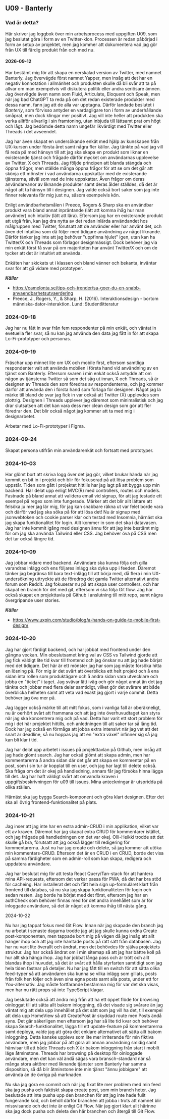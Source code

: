 ## U09 - Banterly

### Vad är detta?

Här skriver jag loggbok över min arbetsprocess med uppgiften U09, som jag beslutat göra i form av en Twitter-klon. Processen är redan påbörjad i form av setup av projektet, men jag kommer att dokumentera vad jag gör från UX till färdig produkt från och med nu.

#### 2026-09-12

Har bestämt mig för att skapa en nerskalad version av Twitter, med namnet Banterly. Jag övervägde först namnet Yapper, men insåg att det har en negativ konnotation i allmänhet och produkten skulle då bli svår att ta på allvar om man exempelvis vill diskutera politik eller andra seriösare ämnen. Jag övervägde även namn som Fluid, Articulate, Eloquent och Speak, men när jag bad ChatGPT ta reda på om det redan existerade produkter med dessa namn, fann jag att de alla var upptagna. Därför landade beslutet i _Banterly_, som förvisso antyder en vardagligare ton i form av underhållande småprat, men dock klingar mer positivt. Jag vill inte heller att produkten ska verka alltför allvarlig i sin framtoning, utan inbjuda till lättsamt prat om högt och lågt. Jag bedömde detta namn ungefär likvärdigt med Twitter eller Threads i det avseendet.

Jag har även skapat en undersökande enkät med hjälp av kunskapen från UX-kursen under första året samt några fler källor. Jag tänkte på vad jag vill få reda på med hänsyn till att jag ska skapa en produkt som liknar en existerande tjänst och frågade därför mycket om användarnas upplevelse av Twitter, X och Threads. Jag följde principen att blanda stängda och öppna frågor, men ställde många öppna frågor för att se om det går att skönja ett mönster i vad användarna uppskattar med de existerande tjänsterna, såväl som vad de inte uppskattar. Även frågor om deras användarvanor av liknande produkter samt deras ålder ställdes, då det är något att ta hänsyn till i designen. Jag valde också bort saker som jag inte finner relevanta för mig just nu, såsom exempelvis kön.

Enligt användbarhetsmålen i Preece, Rogers & Sharp ska en användbar produkt vara bland annat inpräntande (lätt att komma ihåg hur man använder) och intuitiv (lätt att lära). Eftersom jag har en existerande produkt att utgå från, kan jag dra nytta av det redan inlärda användandet hos målgruppen med Twitter, förutsatt att de använder eller har använt det, och även det intuitiva som då följer med tidigare användning av något liknande. Därför tänker jag inte att jag behöver "uppfinna hjulet" igen, utan kan ha Twitter/X och Threads som förlagor designmässigt. Dock behöver jag via min enkät först få svar på om majoriteten har använt Twitter/X och om de tycker att det är intuitivt att använda.

Enkäten har skickats ut i klassen och bland vänner och bekanta, inväntar svar för att gå vidare med prototyper.

**_Källor_**

- https://camelonta.se/tips-och-trender/sa-goer-du-en-snabb-anvaendbarhetsutvaerdering
- Preece, J., Rogers, Y., & Sharp, H. (2016). Interaktionsdesign - bortom människa-dator-interaktion. Lund: Studentlitteratur

### 2024-09-18

Jag har nu fått in svar från fem respondenter på min enkät, och väntat in evetuella fler svar, så nu kan jag använda den data jag fått in för att skapa Lo-Fi-prototyper och personas.

### 2024-09-19

Fräschar upp minnet lite om UX och mobile first, eftersom samtliga respondenter valt att använda mobilen i första hand vid användning av en tjänst som Banterly. Eftersom svaren i min enkät också antydde att om någon av tjänsterna Twitter så som det såg ut innan, X och Threads, så är designen av Threads den som föredras av respondenterna, och jag kommer därför att använda den i första hand som förlaga för designen. Något jag la märke till bland de svar jag fick in var också att Twitter (X) upplevdes som plottrig. Designen i Threads upplever jag däremot som minimalistisk och jag drar slutsatsen att det kan vara dess mer clean design som gör att fler föredrar den. Det blir också något jag kommer att ta med mig i designarbetet.

Arbetar med Lo-Fi-prototyper i Figma.

### 2024-09-24

Skapat persona utifrån min användarenkät och fortsatt med prototyper.

### 2024-10-03

Har glömt bort att skriva logg över det jag gör, vilket brukar hända när jag kommit en bit in i projekt och blir för fokuserad på att lösa problem som uppstår. Tiden som gått i projektet hittills har jag lagt på att bygga upp min backend. Har delat upp enligt MVC(R) med controllers, routes och models. Fastnade på bland annat att validera email vid signup, för att jag testade ett exempel på regex som inte fungerade. Märker att det blir allt lättare att felsöka ju mer jag lär mig, för jag kan snabbare räkna ut var felet borde vara och därför vad jag ska söka på för att lösa det! Nu är signup med jsonwebtoken och cookie parser klar och testad med Insomnia, härnäst ska jag skapa funktionalitet för login. Allt kommer in som det ska i datavasen. Jag har inte kommit igång med designen ännu för att jag inte bestämt mig för om jag ska använda Tailwind eller CSS. Jag behöver öva på CSS men det tar också längre tid.

### 2024-10-09

Jag jobbar vidare med backend. Användare ska kunna följa och gilla varandras inlägg och ens följares inlägg ska dyka upp i feeden. Däremot tänker jag begränsa till bara text-inlägg till att börja med, då flera i min UX-undersökning uttryckte att de föredrog det gamla Twitter alternativt andra forum som Reddit. Jag fokuserar nu på att skapa user controllers, och har skapat en branch för det med git, eftersom vi ska följa Git flow. Jag har också skapat en projekttavla på Github i anslutning till mitt repo, samt några övergripande user stories.

**_Källor_**

- https://www.uxpin.com/studio/blog/a-hands-on-guide-to-mobile-first-design/

### 2024-10-20

Jag har gjort färdigt backend, och har jobbat med frontend under den gångna veckan. Min obeslutsamet kring val av CSS vs Tailwind gjorde att jag fick väldigt lite tid kvar till frontend och jag önskar nu att jag hade börjat med det tidigare. Det här är ett mönster jag har som jag måste försöka hitta en lösning på. För mig är det svårt att överblicka ett helt projekt och å ena sidan inta rollen som produktägare och å andra sidan vara utvecklare och jobba en "ticket" i taget. Jag svävar lätt iväg och gör något annat än det jag tänkte och jobbar med flera delar samtidigt, vilket gör det svårare att både överblicka helheten samt att veta vad exakt jag gjort i varje commit. Detta behöver jag öva mer på.

Jag lägger också märke till att mitt fokus, som i vanliga fall är oberäkneligt, nu är oerhört svårt att frammana och att jag inte överhuvudtaget kan styra när jag ska koncentrera mig och på vad. Detta har varit ett stort problem för mig i det här projektet hittills, och anledningen till att saker tar så lång tid. Dock har jag också en förmåga att jobba extra intensivt när jag vet att det snart är deadline, så nu hoppas jag att en "extra växel" infinner sig så jag kan bli klar i tid.

Jag har delat upp arbetet i issues på projekttavlan på Github, men insåg att jag hade glömt search. Jag har också glömt att skapa admin, men har kommentarerna å andra sidan där det går att skapa en kommentar på en post, som i sin tur är kopplat till en user, och jag har lagt till delete också. Ska fråga om det är okej på handledning, annars får jag försöka hinna lägga till det. Jag har haft väldigt svårt att omvandla kraven i uppgiftsbeskrivningen för u09 till issues. Mina anteckningar är utspridda på olika ställen.

Härnäst ska jag bygga Search-komponent och göra klart designen. Efter det ska all övrig frontend-funktionalitet på plats.

### 2024-10-21

Jag inser att jag inte har en extra admin-CRUD i min applikation, vilket var ett av kraven. Däremot har jag skapat extra CRUD för kommentarer istället, och jag frågade på handledningen om det var okej. Olli-Heikki trodde att det skulle gå bra, förutsatt att jag också lägger till redigering för kommentarerna. Just nu har jag create och delete, så jag kommer att utöka min kommentars-CRUD. Eftersom det är en CRUD i en CRUD, borde det visa på samma färdigheter som en admin-roll som kan skapa, redigera och uppdatera användare.

Jag har beslutat mig för att testa React Query/Tan-stack för att hantera mina API-requests, eftersom det verkar passa för PWA, då det har bra stöd för cacheing. Har installerat det och fått hela sign up-formuläret klart från frontend till databas, så nu ska jag skapa funktionaliteten för login och sedan resten. Jag borde ha börjat med det först, eftersom jag har en authCheck som behöver finnas med för det andra innehållet som är för inloggade användare, så det är något att komma ihåg till nästa gång.

2024-10-22

Nu har jag tappat fokus med Git Flow. Innan när jag skapade den branch jag nu arbetat i senaste dagarna trodde jag att jag skulle kunna ordna Create post-komponenten, men tappade bort mig på vägen då jag insåg att allt hänger ihop och att jag inte hämtade posts på rätt sätt från databasen. Jag har nu varit lite överallt och ändrat, men det behövdes för själva projektets struktur. Jag har också ändrat om i min sitemap så att jag har bättre koll på hur allt ska hänga ihop. Jag har jobbat långa pass och är trött och allt blandas ihop i huvudet, så det är svårt att hålla styrfarten samtidigt som jag hela tiden fastnar på detaljer. Nu har jag fått till en switch för att sätta olika feed-typer så att användaren ska kunna se vilka inlägg som gillats, posts från folk hen följer och även sina egna posts samt alla posts, under ett for You-alternativ. Jag måste fortfarande bestämma mig för var det ska visas, men har nu rätt props så inte TypeScript klagar.

Jag beslutade också att ändra mig från att ha ett öppet flöde för browsing oinloggat till att sätta allt bakom inloggning, då det visade sig svårare än jag väntat mig att dela upp innehållet på det sätt som jag vill ha det, till exempel att dela upp HomeView så att CreatePost är skyddad route men Posts ändå syns. Det går säkerligen men eftersom jag har så lite tid kvar och behöver skapa Search-funktionalitet, lägga till ett update-feature på kommentarerna samt deploya, valde jag att göra det enklare alternativet att sätta allt bakom inloggning. Detta kanske upplevs som lite mer irriterande för min fiktiva användare, men jag jobbar på att göra all annan användning smidig samt hänvisar till att både Threads och X är bakom inloggning från start i mobilt läge åtminstone. Threads har browsing på desktop för oinloggade användare, men det kan väl ändå sägas vara bransch-standard när så många stora aktörer med liknande tjänster som Banterly har samma disposition, så då blir åtminstone inte min tjänst "ännu jobbigare" att använda än de övriga på marknaden.

Nu ska jag göra en commit och när jag fixat lite mer problem med min feed ska jag pusha och faktiskt skapa create post, som min branch heter. Jag beslutade att inte pusha upp den branchen för att jag inte hade fullt fungerande kod, och behöll därför branchen att jobba i trots att namnet blir missvisande och det inte är enligt Git Flow. När jag gjort klart allt härinne ska jag dock pusha och deleta den här branchen och återgå till Git Flow.
